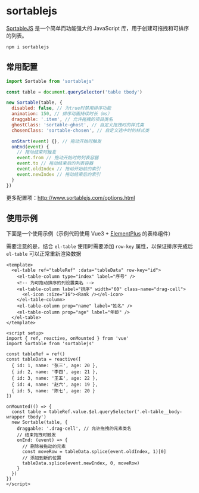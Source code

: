 # sortablejs

[SortableJS](http://www.sortablejs.com/index.html) 是一个简单而功能强大的 JavaScript 库，用于创建可拖拽和可排序的列表。

```bash
npm i sortablejs
```

## 常用配置

```js
import Sortable from 'sortablejs'

const table = document.querySelector('table tbody')

new Sortable(table, {
  disabled: false, // 为true时禁用排序功能
  animation: 150, // 排序动画持续时长（ms）
  draggable: '.item', // 允许拖拽的项目类名
  ghostClass: 'sortable-ghost', // 自定义拖拽时的样式类
  chosenClass: 'sortable-chosen', // 自定义选中时的样式类

  onStart(event) {}, // 拖动开始时触发
  onEnd(event) {
    // 拖动结束时触发
    event.from // 拖动开始时的列表容器
    event.to // 拖动结束后的列表容器
    event.oldIndex // 拖动开始前的索引
    event.newIndex // 拖动结束后的索引
  }
})
```

更多配置项：http://www.sortablejs.com/options.html

## 使用示例

下面是一个使用示例（示例代码使用 Vue3 + [ElementPlus](https://element-plus.gitee.io/zh-CN/) 的表格组件）

需要注意的是，结合 `el-table` 使用时需要添加 `row-key` 属性，以保证排序完成后 `el-table` 可以正常重新渲染数据

```vue
<template>
  <el-table ref="tableRef" :data="tableData" row-key="id">
    <el-table-column type="index" label="序号" />
    <!-- 为可拖动排序的列设置类名 -->
    <el-table-column label="排序" width="60" class-name="drag-cell">
      <el-icon :size="16"><Rank /></el-icon>
    </el-table-column>
    <el-table-column prop="name" label="姓名" />
    <el-table-column prop="age" label="年龄" />
  </el-table>
</template>

<script setup>
import { ref, reactive, onMounted } from 'vue'
import Sortable from 'sortablejs'

const tableRef = ref()
const tableData = reactive([
  { id: 1, name: '张三', age: 20 },
  { id: 2, name: '李四', age: 21 },
  { id: 3, name: '王五', age: 22 },
  { id: 4, name: '赵六', age: 19 },
  { id: 5, name: '陈七', age: 20 }
])

onMounted(() => {
  const table = tableRef.value.$el.querySelector('.el-table__body-wrapper tbody')
  new Sortable(table, {
    draggable: '.drag-cell', // 允许拖拽的元素类名
    // 结束拖拽时触发
    onEnd: (event) => {
      // 删除被拖动的元素
      const moveRow = tableData.splice(event.oldIndex, 1)[0]
      // 添加到新的位置
      tableData.splice(event.newIndex, 0, moveRow)
    }
  })
})
</script>
```
